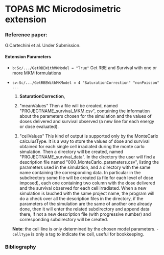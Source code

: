 TOPAS MC Microdosimetric extension
========

### Reference paper:
G.Cartechini et al. Under Submission.

#### Extension Parameters

 - `b:Sc/.../GetRBEWithMKModel = "True"` Get RBE and Survival with one or more MKM formulations 
 - `sv:Sc/.../GetRBEWithMKModel = 4 "SaturationCorrection" "nonPoisson" ...`
      1. **SaturationCorrection**,  
      2. "meanValues" Then a file will be created, named "PROJECTNAME_survival_MKM.csv", containing the information about the parameters chosen for the simulation and the values of doses delivered and survival observed (a new line for each energy or dose evaluated).
   
      3. "cellValues" This kind of output is supported only by the MonteCarlo calculusType. It is a way to store the values of dose and survival obtained for each single cell irradiated during the monte carlo simulation. Then a directory will be created, named "PROJECTNAME_survival_data". In the directory the user will find a description file named "000_MonteCarlo_parameters.csv", listing the parameters used in the simulation, and a directory with the same name containing the corresponding data. In particular in the subdirectory some file will be created (a file for each level of dose imposed), each one containing two column with the dose delivered and the survival observed for each cell irradiated. When a new simulation is lauched with the same project name, the program will do a check over all the description files in the directory, if the parameters of the simulation are the same of another one already done, then it will enter the related subdirectory and append data there, if not a new description file (with progressive number) and corresponding subdirectory will be created.
      
   **Note**: the cell line is only determined by the chosen model parameters. `-cellType` is only a tag to indicate the cell, useful for bookkeeping.

### Bibliography


